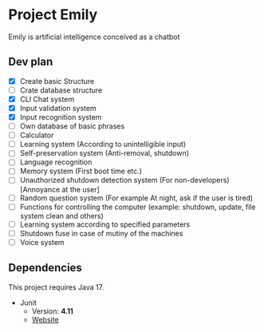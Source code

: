 # Project Emily

Emily is artificial intelligence conceived as a chatbot

## Dev plan
- [X] Create basic Structure
- [ ] Crate database structure
- [X] CLI Chat system
- [X] Input validation system
- [X] Input recognition system
- [ ] Own database of basic phrases
- [ ] Calculator
- [ ] Learning system (According to unintelligible input)
- [ ] Self-preservation system (Anti-removal, shutdown)
- [ ] Language recognition
- [ ] Memory system (First boot time etc.)
- [ ] Unauthorized shutdown detection system (For non-developers) [Annoyance at the user]
- [ ] Random question system (For example At night, ask if the user is tired)
- [ ] Functions for controlling the computer (example: shutdown, update, file system clean and others)
- [ ] Learning system according to specified parameters
- [ ] Shutdown fuse in case of mutiny of the machines
- [ ] Voice system

## Dependencies
This project requires Java 17.
* Junit
	* Version: **4.11**
	* [Website](https://junit.org/junit5/)
